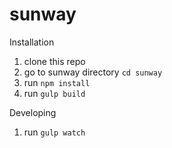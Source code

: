 # sunway

Installation 
1. clone this repo 
2. go to sunway directory `cd sunway` 
2. run `npm install`
3. run `gulp build`

Developing
1. run `gulp watch`
 